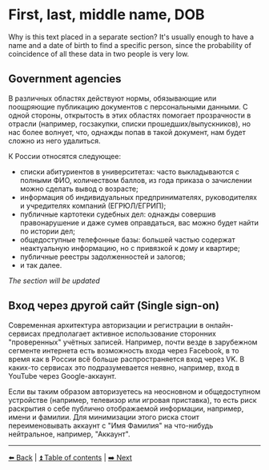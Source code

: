 # First, last, middle name, DOB

Why is this text placed in a separate section? It's usually enough to have a name and a date of birth to find a specific person,
since the probability of coincidence of all these data in two people is very low.

## Government agencies

В различных областях действуют нормы, обязывающие или поощряющие публикацию документов с персональными данными. С одной стороны,
открытость в этих областях помогает прозрачности в отрасли (например, госзакупки, списки прошедших/выпускников), но нас более волнует,
что, однажды попав в такой документ, нам будет сложно из него удалиться.

К России относятся следующее:
- списки абитуриентов в университетах: часто выкладываются с полными ФИО, количеством баллов, из года приказа о зачислении можно сделать вывод о возрасте;
- информация об индивидуальных предпринимателях, руководителях и учредителях компаний (ЕГРЮЛ/ЕГРИП);
- публичные картотеки судебных дел: однажды совершив правонарушение и даже сумев оправдаться, вас можно будет найти по истории дел;
- общедоступные телефонные базы: большей частью содержат неактуальную информацию, но с привязкой к дому и квартире; 
- публичные реестры задолженностей и залогов;
- и так далее.

*The section will be updated*

## Вход через другой сайт (Single sign-on)

Современная архитектура авторизации и регистрации в онлайн-сервисах предполагает активное использование сторонних "проверенных" учётных
записей. Например, почти везде в зарубежном сегменте интернета есть возможность входа через Facebook, в то время как в России всё больше
распространяется вход через VK. В каких-то сервисах это подразумевается неявно, например, вход в YouTube через Google-аккаунт.

Если вы таким образом авторизуетесь на неосновном и общедоступном устройстве (например, телевизор или игровая приставка), то есть риск раскрытия
о себе публично отображаемой информации, например, имени и фамилии. Для минимизации этого риска стоит переименовывать аккаунт с "Имя Фамилия" на что-нибудь нейтральное, например, "Аккаунт".

---

[⬅️ Back](./phone.md) | [⏫ Table of contents](../README.md) | [➡️ Next](./location.md)

